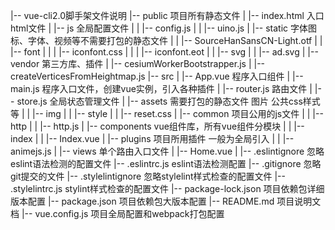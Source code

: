 |-- vue-cli2.0脚手架文件说明
    |-- public                             项目所有静态文件
    |   |-- index.html                     入口html文件
    |   |-- js                             全局配置文件
    |   |   |-- config.js
    |   |   |-- uino.js
    |   |-- static                         字体图标、字体、视频等不需要打包的静态文件
    |   |   |-- SourceHanSansCN-Light.otf
    |   |   |-- font
    |   |   |   |-- iconfont.css
    |   |   |   |-- iconfont.eot
    |   |   |-- svg
    |   |       |-- ad.svg
    |   |-- vendor                          第三方库、插件
    |       |-- cesiumWorkerBootstrapper.js
    |       |-- createVerticesFromHeightmap.js
    |-- src
    |   |-- App.vue                        程序入口组件
    |   |-- main.js                        程序入口文件，创建vue实例，引入各种插件
    |   |-- router.js                      路由文件
    |   |-- store.js                       全局状态管理文件
    |   |-- assets                         需要打包的静态文件 图片 公共css样式等
    |   |   |-- img
    |   |   |-- style
    |   |       |-- reset.css
    |   |-- common                          项目公用的js文件
    |   |   |-- http
    |   |       |-- http.js
    |   |-- components                      vue组件库，所有vue组件分模块
    |   |   |-- index
    |   |       |-- Index.vue
    |   |-- plugins                         项目所用插件 一般为全局引入
    |   |   |-- animejs.js
    |   |-- views                           单个路由入口文件
    |       |-- Home.vue
    |
    |-- .eslintignore                       忽略eslint语法检测的配置文件
    |-- .eslintrc.js                        eslint语法检测配置
    |-- .gitignore                          忽略git提交的文件
    |-- .stylelintignore                    忽略stylelint样式检查的配置文件
    |-- .stylelintrc.js                     stylint样式检查的配置文件
    |-- package-lock.json                   项目依赖包详细版本配置
    |-- package.json                        项目依赖包大版本配置
    |-- README.md                           项目说明文档
    |-- vue.config.js                       项目全局配置和webpack打包配置
